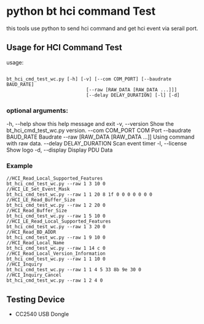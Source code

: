 # python bt hci command Test
this tools use python to send hci command and get hci event via serail port. 

## Usage for HCI Command Test
 usage: 
```graphviz= 

bt_hci_cmd_test_wc.py [-h] [-v] [--com COM_PORT] [--baudrate BAUD_RATE]
                             [--raw [RAW_DATA [RAW_DATA ...]]]
                             [--delay DELAY_DURATION] [-l] [-d]                        
```

### optional arguments:
  -h, --help            show this help message and exit
  -v, --version         Show the bt_hci_cmd_test_wc.py version.
  --com COM_PORT        COM Port
  --baudrate BAUD_RATE  Baudrate
  --raw [RAW_DATA [RAW_DATA ...]]
                        Using command with raw data.
  --delay DELAY_DURATION
                        Scan event timer
  -l, --license         Show logo
  -d, --display         Display PDU Data

### Example
```graphviz= 
//HCI_Read_Local_Supported_Features
bt_hci_cmd_test_wc.py --raw 1 3 10 0
//HCI_LE_Set_Event_Mask
bt_hci_cmd_test_wc.py --raw 1 1 20 8 1f 0 0 0 0 0 0 0
//HCI_LE_Read_Buffer_Size
bt_hci_cmd_test_wc.py --raw 1 2 20 0
//HCI_Read_Buffer_Size
bt_hci_cmd_test_wc.py --raw 1 5 10 0
//HCI_LE_Read_Local_Supported_Features
bt_hci_cmd_test_wc.py --raw 1 3 20 0
//HCI_Read_BD_ADDR
bt_hci_cmd_test_wc.py --raw 1 9 10 0
//HCI_Read_Local_Name
bt_hci_cmd_test_wc.py --raw 1 14 c 0
//HCI_Read_Local_Version_Information
bt_hci_cmd_test_wc.py --raw 1 1 10 0
//HCI_Inquiry
bt_hci_cmd_test_wc.py --raw 1 1 4 5 33 8b 9e 30 0
//HCI_Inquiry_Cancel
bt_hci_cmd_test_wc.py --raw 1 2 4 0
```


## Testing Device
- CC2540 USB Dongle
